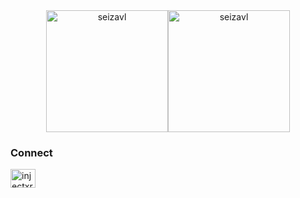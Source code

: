 
<div align="center" style="display: flex; justify-content: center; align-items: center;">
  <img src="https://github-readme-stats.vercel.app/api?username=seizavl&show_icons=true&locale=en&count_private=true&theme=tokyonight" alt="seizavl" style="height: 195px;" />
  <img src="https://github-readme-stats.vercel.app/api/top-langs/?username=seizavl&layout=compact&show_icons=true&count_private=true&theme=tokyonight" alt="seizavl" style="height: 195px;" />
</div>


<h3 align="left">Connect</h3>
<p align="left">
<a href="https://twitter.com/seizavl" target="blank"><img align="center" src="https://raw.githubusercontent.com/rahuldkjain/github-profile-readme-generator/master/src/images/icons/Social/twitter.svg" alt="injectxr" height="30" width="40" /></a>
</p>
